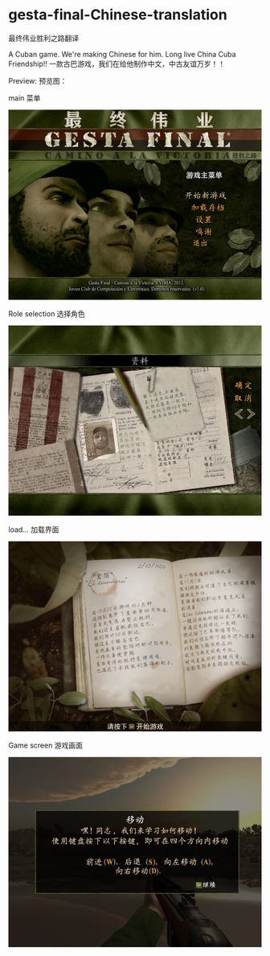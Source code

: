 # gesta-final-Chinese-translation
最终伟业胜利之路翻译

A Cuban game. We're making Chinese for him. Long live China Cuba Friendship!!
一款古巴游戏，我们在给他制作中文，中古友谊万岁！！

Preview:
预览图：

main
菜单

![image](https://github.com/verkkarscd/gesta-final-Chinese-translation/blob/main/Screenshots/main.png)

Role selection
选择角色

![image](https://github.com/verkkarscd/gesta-final-Chinese-translation/blob/main/Screenshots/player.png)

load...
加载界面

![image](https://github.com/verkkarscd/gesta-final-Chinese-translation/blob/main/Screenshots/load.png)

Game screen
游戏画面

![image](https://github.com/verkkarscd/gesta-final-Chinese-translation/blob/main/Screenshots/game.png)
